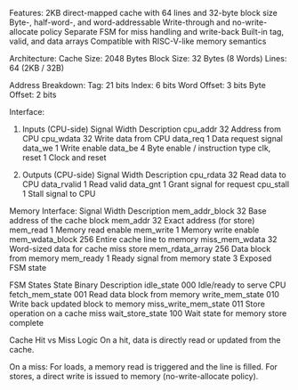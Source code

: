 Features:
2KB direct-mapped cache with 64 lines and 32-byte block size
Byte-, half-word-, and word-addressable
Write-through and no-write-allocate policy
Separate FSM for miss handling and write-back
Built-in tag, valid, and data arrays
Compatible with RISC-V-like memory semantics

Architecture:
Cache Size: 2048 Bytes
Block Size: 32 Bytes (8 Words)
Lines: 64 (2KB / 32B)

Address Breakdown:
Tag: 21 bits
Index: 6 bits
Word Offset: 3 bits
Byte Offset: 2 bits

Interface:
1. Inputs (CPU-side)
Signal	    Width	Description
cpu_addr	32	    Address from CPU
cpu_wdata	32	    Write data from CPU
data_req	1	    Data request signal
data_we	    1	    Write enable
data_be	    4	    Byte enable / instruction type
clk, reset	1	    Clock and reset

2. Outputs (CPU-side)
Signal	    Width	Description
cpu_rdata	32	    Read data to CPU
data_rvalid	1	    Read valid
data_gnt	1	    Grant signal for request
cpu_stall	1	    Stall signal to CPU

Memory Interface:
Signal	        Width	Description
mem_addr_block	32	    Base address of the cache block
mem_addr	    32	    Exact address (for store)
mem_read	    1	    Memory read enable
mem_write	    1	    Memory write enable
mem_wdata_block	256	    Entire cache line to memory
miss_mem_wdata	32	    Word-sized data for cache miss store
mem_rdata_array	256	    Data block from memory
mem_ready	    1	    Ready signal from memory
state	        3	    Exposed FSM state

FSM States
State	                Binary	Description
idle_state	            000	    Idle/ready to serve CPU
fetch_mem_state     	001	    Read data block from memory
write_mem_state	        010	    Write back updated block to memory
miss_write_mem_state	011	    Store operation on a cache miss
wait_store_state	    100 	Wait state for memory store complete

Cache Hit vs Miss Logic
On a hit, data is directly read or updated from the cache.

On a miss:
For loads, a memory read is triggered and the line is filled.
For stores, a direct write is issued to memory (no-write-allocate policy).